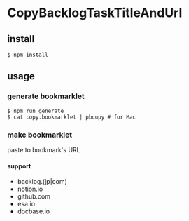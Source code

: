 # CopyBacklogTaskTitleAndUrl

## install

`$ npm install`

## usage
### generate bookmarklet

```
$ npm run generate
$ cat copy.bookmarklet | pbcopy # for Mac
```

### make bookmarklet

paste to bookmark's URL

#### support

- backlog.(jp|com)
- notion.io
- github.com
- esa.io
- docbase.io
